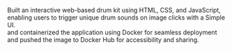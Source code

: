 Built an interactive web-based drum kit using HTML, CSS, and JavaScript, enabling users to trigger unique drum sounds on image clicks with a Simple UI. <br>
and containerized the application using Docker for seamless deployment and pushed the image to Docker Hub for accessibility and sharing.



